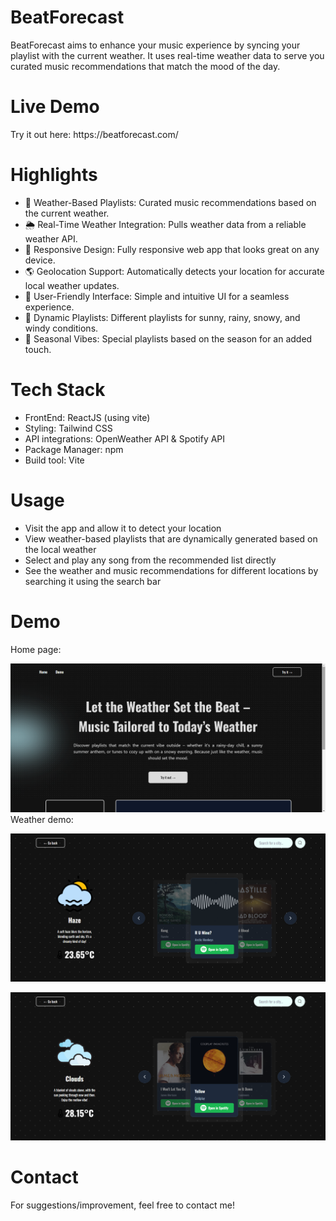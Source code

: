 <h1>BeatForecast</h1>
BeatForecast aims to enhance your music experience by syncing your playlist with the current weather. It uses real-time weather data to serve you curated music recommendations that match the mood of the day.

<h1>Live Demo</h1>
Try it out here: https://beatforecast.com/ <br/>

<h1>Highlights</h1>
<ul>
  <li>🎵 Weather-Based Playlists: Curated music recommendations based on the current weather.</li>
  <li>🌦 Real-Time Weather Integration: Pulls weather data from a reliable weather API.</li>
  <li>📱 Responsive Design: Fully responsive web app that looks great on any device.</li>
  <li>🌎 Geolocation Support: Automatically detects your location for accurate local weather updates.</li>
  <li>🎨 User-Friendly Interface: Simple and intuitive UI for a seamless experience.</li>
  <li>🌄 Dynamic Playlists: Different playlists for sunny, rainy, snowy, and windy conditions.</li>
  <li>🍂 Seasonal Vibes: Special playlists based on the season for an added touch.</li>
</ul>

<h1>Tech Stack</h1>
<ul>
  <li>FrontEnd: ReactJS (using vite)</li>
  <li>Styling: Tailwind CSS</li>
  <li>API integrations: OpenWeather API & Spotify API</li>
  <li>Package Manager: npm</li>
  <li>Build tool: Vite</li>
</ul>

<h1>Usage</h1>
<ul>
  <li>Visit the app and allow it to detect your location</li>
  <li>View weather-based playlists that are dynamically generated based on the local weather</li>
  <li>Select and play any song from the recommended list directly</li>
  <li>See the weather and music recommendations for different locations by searching it using the search bar</li>
</ul>

<h1>Demo</h1>
Home page:

![Weather-Based Playlists Home Page](demo_files/home_page.png)
<br/>
Weather demo:

![Weather-Based Playlists](demo_files/weather_1.png)
<br/>

![Weather-Based Playlists](demo_files/weather_2.png)

<h1>Contact</h1>
For suggestions/improvement, feel free to contact me!
